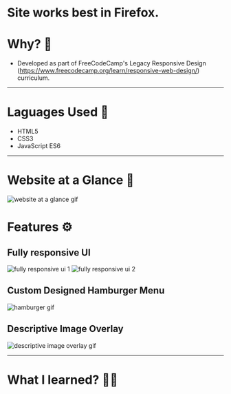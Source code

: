 # Site works best in Firefox.

# Why? 🤔
- Developed as part of FreeCodeCamp's Legacy Responsive Design (https://www.freecodecamp.org/learn/responsive-web-design/) curriculum.

---

# Laguages Used 💬
- HTML5
- CSS3
- JavaScript ES6

---
# Website at a Glance 🧐
![website at a glance gif](./gifs/at-a-glance2.gif)

# Features ⚙
## Fully responsive UI
![fully responsive ui 1](./gifs/fully-responsive-1.gif)
![fully responsive ui 2](./gifs/fully-responsive-2.gif)

## Custom Designed Hamburger Menu
![hamburger gif](./gifs/hamburger.gif)


## Descriptive Image Overlay
![descriptive image overlay gif](./gifs/image-overlay.gif)

---

# What I learned? 👨‍💻
